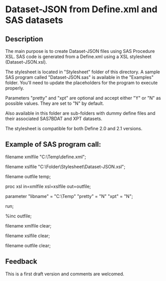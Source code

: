 # Dataset-JSON from Define.xml and SAS datasets

## Description

The main purpose is to create Dataset-JSON files using SAS Procedure XSL. SAS code is generated from a Define.xml using a XSL stylesheet (Dataset-JSON.xsl).

The stylesheet is located in "Stylesheet" folder of this directory. A sample SAS program called "Dataset-JSON.sas" is available in the "Examples" folder. You'll need to update the placeholders <Your path> for the program to execute properly. 

Parameters "pretty" and "xpt" are optional and accept either "Y" or "N" as possible values. They are set to "N" by default.

Also available in this folder are sub-folders with dummy define files and their associated SAS7BDAT and XPT datasets.

The stylesheet is compatible for both Define 2.0 and 2.1 versions.

## Example of SAS program call:

filename xmlfile "C:\Temp\define.xml";

filename xslfile "C:\Folder\Stylesheet\Dataset-JSON.xsl";

filename outfile temp;

proc xsl in=xmlfile xsl=xslfile out=outfile;

parameter "libname" = "C:\Temp" "pretty" = "N" "xpt" = "N";

run;

%inc outfile;

filename xmlfile clear;

filename xslfile clear;

filename outfile clear;

## Feedback
This is a first draft version and comments are welcomed.
